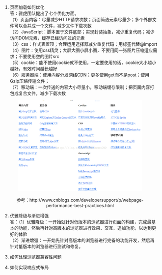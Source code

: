 1. 页面加载如何优化  
答：雅虎团队提出了七个优化方面。  
（1）页面内容：尽量减少HTTP请求次数；页面简洁元素尽量少；多个外部文件可以合并成一个文件，减少文件下载次数    
（2）JavaScript：脚本置于文件底部；实现封装抽象，减少重复代码；减少访问DOM元素，缓存已经访问过的元素   
（3）css：样式表置顶；合理运用选择器减少重复代码；用<link>标签代替@import  
（4）图片：使用css精灵；大屏大图小屏小图，不要用同一张图片压缩适应需求；不要使用空的图片src  
（5）cookie：能不使用cookie就不使用，一定要使用的话，cookie大小越小越好，有效时间越长越好  
（6）服务器端：使用内容分发网络CDN；更多使用get而不是post；使用Gzip压缩传输文件；  
（7）移动端：一次传送的内容大小尽量小，移动端缓存限制；把页面内容打包成复合文件，减少下载次数    
 <div align=center>  
  <img src="https://github.com/ym652324/Web-front-end/blob/master/image/%E9%A1%B5%E9%9D%A2%E4%BC%98%E5%8C%96.png" width = 80% >    
  </div>  
   <p align=center> 参考：http://www.cnblogs.com/developersupport/p/webpage-performance-best-practices.html  </p> 
   
2. 优雅降级与渐进增强  
答：（1）优雅降级：一开始就针对低版本的浏览器进行页面的构建，完成最基本的功能，然后再针对高版本的浏览器进行效果、交互、追加功能，以达到更好的体验  
（2）渐进增强：一开始先针对高版本的浏览器进行完备的功能开发，然后再针对低版本的浏览器进行测试和修复。 

3. 如何处理浏览器兼容性问题  
4. 如何实现响应式布局
